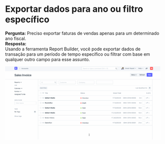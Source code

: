 # Exportar dados para ano ou filtro específico



**Pergunta:** Preciso exportar faturas de vendas apenas para um determinado ano fiscal.  
**Resposta:**   
Usando a ferramenta Report Builder, você pode exportar dados de transação para um período de tempo específico ou filtrar com base em qualquer outro campo para esse assunto.  
  
![](/files/Vqj6iHp.gif)  
  


